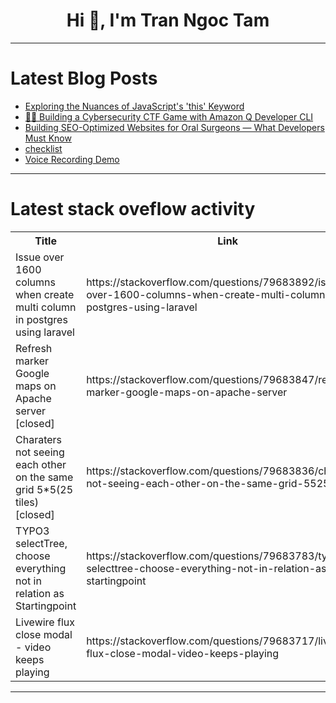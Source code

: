 <h1 align="center">Hi 👋, I'm Tran Ngoc Tam</h1>

---

# Latest Blog Posts 
<!-- BLOG-POST-LIST:START -->
- [Exploring the Nuances of JavaScript&#39;s &#39;this&#39; Keyword](https://dev.to/omriluz1/exploring-the-nuances-of-javascripts-this-keyword-2cck)
- [🕵️‍♂️ Building a Cybersecurity CTF Game with Amazon Q Developer CLI](https://dev.to/vivek0712/building-a-cybersecurity-ctf-game-with-amazon-q-developer-cli-38of)
- [Building SEO-Optimized Websites for Oral Surgeons — What Developers Must Know](https://dev.to/remedo_clinitechpvtltd/building-seo-optimized-websites-for-oral-surgeons-what-developers-must-know-2432)
- [checklist](https://dev.to/dianaappinventor24_unica_/checklist-2l13)
- [Voice Recording Demo](https://dev.to/preetha_vaishnavi_2b82358/voice-recording-demo-1k5k)
<!-- BLOG-POST-LIST:END -->

---

# Latest stack oveflow activity
<table>
  <tr><th>Title</th><th>Link</th></tr>
  <!-- STACKOVERFLOW:START --><tr><td>Issue over 1600 columns when create multi column in postgres using laravel</td><td>https://stackoverflow.com/questions/79683892/issue-over-1600-columns-when-create-multi-column-in-postgres-using-laravel</td></tr><tr><td>Refresh marker Google maps on Apache server [closed]</td><td>https://stackoverflow.com/questions/79683847/refresh-marker-google-maps-on-apache-server</td></tr><tr><td>Charaters not seeing each other on the same grid 5*5&lpar;25 tiles&rpar; [closed]</td><td>https://stackoverflow.com/questions/79683836/charaters-not-seeing-each-other-on-the-same-grid-5525-tiles</td></tr><tr><td>TYPO3 selectTree, choose everything not in relation as Startingpoint</td><td>https://stackoverflow.com/questions/79683783/typo3-selecttree-choose-everything-not-in-relation-as-startingpoint</td></tr><tr><td>Livewire flux close modal - video keeps playing</td><td>https://stackoverflow.com/questions/79683717/livewire-flux-close-modal-video-keeps-playing</td></tr><!-- STACKOVERFLOW:END -->
</table>

---


